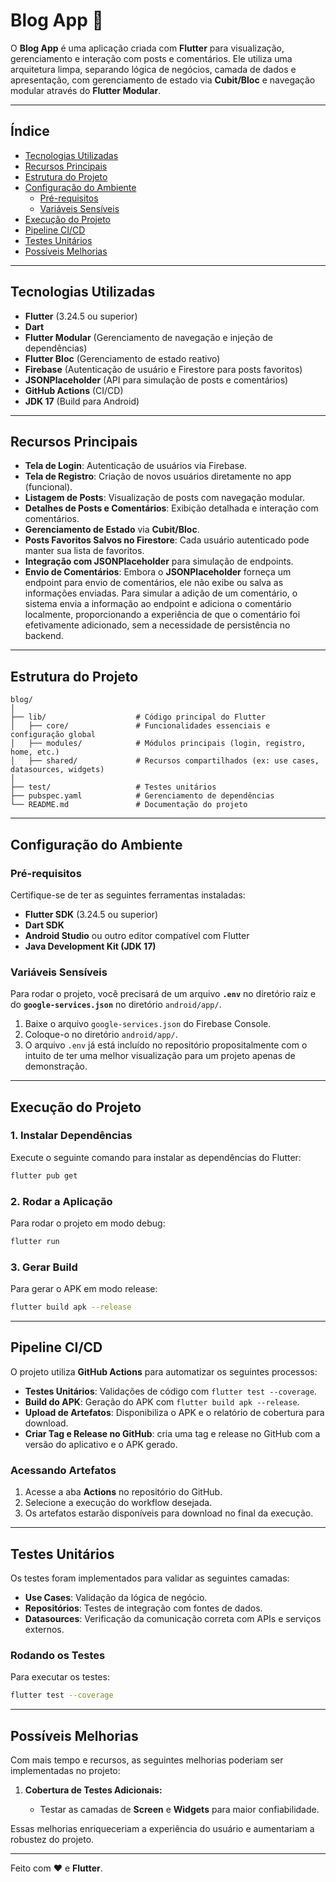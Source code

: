 # Blog App 🚀

O **Blog App** é uma aplicação criada com **Flutter** para visualização, gerenciamento e interação com posts e comentários. Ele utiliza uma arquitetura limpa, separando lógica de negócios, camada de dados e apresentação, com gerenciamento de estado via **Cubit/Bloc** e navegação modular através do **Flutter Modular**.

---

## Índice

- [Tecnologias Utilizadas](#tecnologias-utilizadas)
- [Recursos Principais](#recursos-principais)
- [Estrutura do Projeto](#estrutura-do-projeto)
- [Configuração do Ambiente](#configuração-do-ambiente)
  - [Pré-requisitos](#pré-requisitos)
  - [Variáveis Sensíveis](#variáveis-sensíveis)
- [Execução do Projeto](#execução-do-projeto)
- [Pipeline CI/CD](#pipeline-cicd)
- [Testes Unitários](#testes-unitários)
- [Possíveis Melhorias](#possíveis-melhorias)

---

## Tecnologias Utilizadas

- **Flutter** (3.24.5 ou superior)
- **Dart**
- **Flutter Modular** (Gerenciamento de navegação e injeção de dependências)
- **Flutter Bloc** (Gerenciamento de estado reativo)
- **Firebase** (Autenticação de usuário e Firestore para posts favoritos)
- **JSONPlaceholder** (API para simulação de posts e comentários)
- **GitHub Actions** (CI/CD)
- **JDK 17** (Build para Android)

---

## Recursos Principais

- **Tela de Login**: Autenticação de usuários via Firebase.
- **Tela de Registro**: Criação de novos usuários diretamente no app (funcional).
- **Listagem de Posts**: Visualização de posts com navegação modular.
- **Detalhes de Posts e Comentários**: Exibição detalhada e interação com comentários.
- **Gerenciamento de Estado** via **Cubit/Bloc**.
- **Posts Favoritos Salvos no Firestore**: Cada usuário autenticado pode manter sua lista de favoritos.
- **Integração com JSONPlaceholder** para simulação de endpoints.
- **Envio de Comentários**: Embora o **JSONPlaceholder** forneça um endpoint para envio de comentários, ele não exibe ou salva as informações enviadas. Para simular a adição de um comentário, o sistema envia a informação ao endpoint e adiciona o comentário localmente, proporcionando a experiência de que o comentário foi efetivamente adicionado, sem a necessidade de persistência no backend.

---

## Estrutura do Projeto

```plaintext
blog/
│
├── lib/                    # Código principal do Flutter
│   ├── core/               # Funcionalidades essenciais e configuração global
│   ├── modules/            # Módulos principais (login, registro, home, etc.)
│   ├── shared/             # Recursos compartilhados (ex: use cases, datasources, widgets)
│
├── test/                   # Testes unitários
├── pubspec.yaml            # Gerenciamento de dependências
└── README.md               # Documentação do projeto
```

---

## Configuração do Ambiente

### Pré-requisitos

Certifique-se de ter as seguintes ferramentas instaladas:

- **Flutter SDK** (3.24.5 ou superior)
- **Dart SDK**
- **Android Studio** ou outro editor compatível com Flutter
- **Java Development Kit (JDK 17)**

### Variáveis Sensíveis

Para rodar o projeto, você precisará de um arquivo **`.env`** no diretório raiz e do **`google-services.json`** no diretório `android/app/`.

1. Baixe o arquivo `google-services.json` do Firebase Console.
2. Coloque-o no diretório `android/app/`.
3. O arquivo `.env` já está incluído no repositório propositalmente com o intuito de ter uma melhor visualização para um projeto apenas de demonstração.

---

## Execução do Projeto

### 1. Instalar Dependências

Execute o seguinte comando para instalar as dependências do Flutter:

```bash
flutter pub get
```

### 2. Rodar a Aplicação

Para rodar o projeto em modo debug:

```bash
flutter run
```

### 3. Gerar Build

Para gerar o APK em modo release:

```bash
flutter build apk --release
```

---

## Pipeline CI/CD

O projeto utiliza **GitHub Actions** para automatizar os seguintes processos:

- **Testes Unitários**: Validações de código com `flutter test --coverage`.
- **Build do APK**: Geração do APK com `flutter build apk --release`.
- **Upload de Artefatos**: Disponibiliza o APK e o relatório de cobertura para download.
- **Criar Tag e Release no GitHub**: cria uma tag e release no GitHub com a versão do aplicativo e o APK gerado.

### Acessando Artefatos

1. Acesse a aba **Actions** no repositório do GitHub.
2. Selecione a execução do workflow desejada.
3. Os artefatos estarão disponíveis para download no final da execução.

---

## Testes Unitários

Os testes foram implementados para validar as seguintes camadas:

- **Use Cases**: Validação da lógica de negócio.
- **Repositórios**: Testes de integração com fontes de dados.
- **Datasources**: Verificação da comunicação correta com APIs e serviços externos.

### Rodando os Testes

Para executar os testes:

```bash
flutter test --coverage
```

---

## Possíveis Melhorias

Com mais tempo e recursos, as seguintes melhorias poderiam ser implementadas no projeto:

1. **Cobertura de Testes Adicionais:**

   - Testar as camadas de **Screen** e **Widgets** para maior confiabilidade.

Essas melhorias enriqueceriam a experiência do usuário e aumentariam a robustez do projeto.

---

Feito com ❤️ e **Flutter**.
